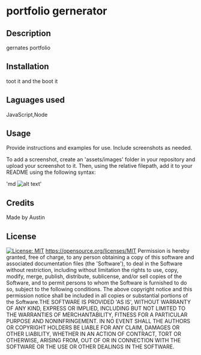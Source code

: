 
  # portfolio gernerator

## Description 

gernates portfolio

## Installation

toot it and the boot it 

## Laguages used 

JavaScript,Node

## Usage 

Provide instructions and examples for use. Include screenshots as needed.

To add a screenshot, create an 'assets/images' folder in your repository and upload your screenshot to it. Then, using the relative filepath, add it to your README using the following syntax:

'md
![alt text](assets/images/screenshot.png)'


## Credits

Made by Austin


## License

[![License: MIT](https://img.shields.io/badge/License-MIT-yellow.svg)](https://opensource.org/licenses/MIT)
https://opensource.org/licenses/MIT
Permission is hereby granted, free of charge, to any person obtaining a copy of this software and associated documentation files (the 'Software'), to deal in the Software without restriction, including without limitation the rights to use, copy, modify, merge, publish, distribute, sublicense, and/or sell copies of the Software, and to permit persons to whom the Software is furnished to do so, subject to the following conditions. The above copyright notice and this permission notice shall be included in all copies or substantial portions of the Software.THE SOFTWARE IS PROVIDED 'AS IS', WITHOUT WARRANTY OF ANY KIND, EXPRESS OR IMPLIED, INCLUDING BUT NOT LIMITED TO THE WARRANTIES OF MERCHANTABILITY, FITNESS FOR A PARTICULAR PURPOSE AND NONINFRINGEMENT. IN NO EVENT SHALL THE AUTHORS OR COPYRIGHT HOLDERS BE LIABLE FOR ANY CLAIM, DAMAGES OR OTHER LIABILITY, WHETHER IN AN ACTION OF CONTRACT, TORT OR OTHERWISE, ARISING FROM, OUT OF OR IN CONNECTION WITH THE SOFTWARE OR THE USE OR OTHER DEALINGS IN THE SOFTWARE.

